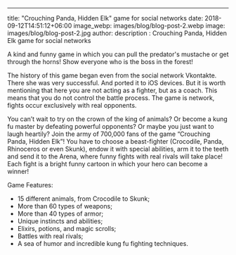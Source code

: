 ---
title: "Crouching Panda, Hidden Elk" game for social networks
date: 2018-09-12T14:51:12+06:00
image_webp: images/blog/blog-post-2.webp
image: images/blog/blog-post-2.jpg
author: 
description : Crouching Panda, Hidden Elk game for social networks

A kind and funny game in which you can pull the predator's mustache or get through the horns!
Show everyone who is the boss in the forest!

The history of this game began even from the social network Vkontakte. There she was very successful. And ported it to iOS devices. But it is worth mentioning that here you are not acting as a fighter, but as a coach. This means that you do not control the battle process. The game is network, fights occur exclusively with real opponents.

You can’t wait to try on the crown of the king of animals? Or become a kung fu master by defeating powerful opponents? Or maybe you just want to laugh heartily?
Join the army of 700,000 fans of the game “Crouching Panda, Hidden Elk”!
You have to choose a beast-fighter (Crocodile, Panda, Rhinoceros or even Skunk), endow it with special abilities, arm it to the teeth and send it to the Arena, where funny fights with real rivals will take place! Each fight is a bright funny cartoon in which your hero can become a winner!

Game Features:
- 15 different animals, from Crocodile to Skunk;
- More than 60 types of weapons;
- More than 40 types of armor;
- Unique instincts and abilities;
- Elixirs, potions, and magic scrolls;
- Battles with real rivals;
- A sea of ​​humor and incredible kung fu fighting techniques.